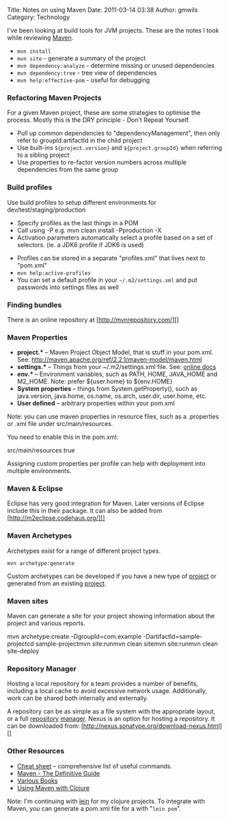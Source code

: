 Title: Notes on using Maven
Date: 2011-03-14 03:38
Author: gmwils
Category: Technology

I've been looking at build tools for JVM projects. These are the notes I
took while reviewing [Maven][].

</p>

-   `mvn install`
-   `mvn site` - generate a summary of the project
-   `mvn dependency:analyze` - determine missing or unused dependencies
-   `mvn dependency:tree` - tree view of dependencies
-   `mvn help:effective-pom` - useful for debugging

</p>

### Refactoring Maven Projects

</p>

For a given Maven project, these are some strategies to optimise the
process. Mostly this is the DRY principle - Don't Repeat Yourself.

</p>

-   Pull up common dependencies to "dependencyManagement", then only
    refer to groupId:artifactId in the child project
-   Use built-ins `${project.version}` and `${project.groupId}` when
    referring to a sibling project
-   Use properties to re-factor version numbers across multiple
    dependencies from the same group

</p>

### Build profiles

</p>

Use build profiles to setup different environments for
dev/test/staging/production

</p>

-   Specify profiles as the last things in a POM
-   Call using -P e.g. mvn clean install -Pproduction -X
-   Activation parameters automatically select a profile based on a set
    of selectors. (ie. a JDK6 profile if JDK6 is used)
    </p>
    <p>
-   Profiles can be stored in a separate "profiles.xml" that lives next
    to "pom.xml"
-   `mvn help:active-profiles`
-   You can set a default profile in your `~/.m2/settings.xml` and put
    passwords into settings files as well

</p>

### Finding bundles

</p>

There is an online repository at [http://mvnrepository.com/][]

</p>

### Maven Properties

</p>

-   **project.\*** – Maven Project Object Model, that is stuff in your
    pom.xml. See:
    http://maven.apache.org/ref/2.2.1/maven-model/maven.html
-   **settings.\*** – Things from your \~/.m2/settings.xml file. See:
    [online docs][]
-   **env.\*** – Environment variables, such as PATH, HOME, JAVA\_HOME
    and M2\_HOME. Note: prefer ${user.home} to ${env.HOME}
-   **System properties** – things from System.getProperty(), such as
    java.version, java.home, os.name, os.arch, user.dir, user.home, etc.
-   **User defined** – arbitrary properties within your pom.xml

</p>

Note: you can use maven properties in resource files, such as a
.properties or .xml file under src/main/resources.

</p>

You need to enable this in the pom.xml:

</p>
<p>
    <build>     <resources>          <resource>src/main/resources</resource>          <filtering>true</filtering>     </resources></build>

</p>

Assigning custom properties per profile can help with deployment into
multiple environments.

</p>

### Maven & Eclipse

</p>

Eclipse has very good integration for Maven. Later versions of Eclipse
include this in their package. It can also be added from
[http://m2eclipse.codehaus.org/][]

</p>

### Maven Archetypes

</p>

Archetypes exist for a range of different project types.

    mvn archetype:generate

</p>

Custom archetypes can be developed if you have a new type of [project][]
or generated from an existing [project][1].

</p>

### Maven sites

</p>

Maven can generate a site for your project showing information about the
project and various reports.

</p>

<p>
    mvn archetype:create -DgroupId=com.example -DartifactId=sample-projectcd sample-projectmvn site:runmvn clean sitemvn site:runmvn clean site-deploy

</p>

### Repository Manager

</p>

Hosting a local repository for a team provides a number of benefits,
including a local cache to avoid excessive network usage. Additionally,
work can be shared both internally and externally.

</p>

A repository can be as simple as a file system with the appropriate
layout, or a full [repository][] [manager][]. Nexus is an option for
hosting a repository. It can be downloaded from:
[http://nexus.sonatype.org/download-nexus.html][]

</p>

### Other Resources

</p>

-   [Cheat sheet][] – comprehensive list of useful commands.
-   [Maven - The Definitive Guide][]
-   [Various Books][]
-   [Using Maven with Clojure][]

</p>

Note: I'm continuing with [lein][] for my clojure projects. To integrate
with Maven, you can generate a pom.xml file for a with "`lein pom`".

</p>

  [Maven]: http://maven.apache.org/
  [http://mvnrepository.com/]: http://mvnrepository.com/
  [online docs]: http://maven.apache.org/ref/2.2.1/maven-settings/settings.html
  [http://m2eclipse.codehaus.org/]: http://m2eclipse.codehaus.org/
  [project]: http://maven.apache.org/guides/mini/guide-creating-archetypes.html
  [1]: http://maven.apache.org/archetype/maven-archetype-plugin/create-from-project-mojo.html
  [repository]: http://maven.apache.org/guides/introduction/introduction-to-repositories.html
  [manager]: http://maven.apache.org/repository-management.html
  [http://nexus.sonatype.org/download-nexus.html]: http://nexus.sonatype.org/download-nexus.html
  [Cheat sheet]: http://nbtconsulting.com/cheat-sheets/maven-cheat-sheet.html
  [Maven - The Definitive Guide]: http://www.amazon.com/Maven-Definitive-Guide-Sonatype-Company/dp/0596517335/ref=sr_1_1?ie=UTF8&qid=1299666613&sr=8-1
  [Various Books]: http://www.sonatype.com/books.html
  [Using Maven with Clojure]: http://cemerick.com/2010/03/25/why-using-maven-for-clojure-builds-is-a-no-brainer/
  [lein]: http://alexott.net/en/clojure/ClojureLein.html
